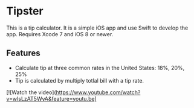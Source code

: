 # Tipster

This is a tip calculator. It is a simple iOS app and use Swift to develop the app.
Requires Xcode 7 and iOS 8 or newer.

## Features
- Calculate tip at three common rates in the United States: 18%, 20%, 25%
- Tip is calculated by multiply totlal bill with a tip rate.

[![Watch the video](https://www.youtube.com/watch?v=wIsLzAT5WyA&feature=youtu.be]

